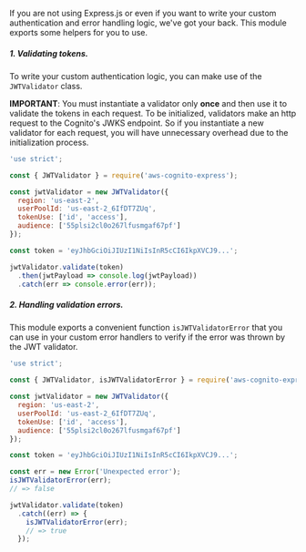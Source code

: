 If you are not using Express.js or even if you want to write your custom authentication and error handling logic, we've got your back.
This module exports some helpers for you to use.

##### 1. Validating tokens.

To write your custom authentication logic, you can make use of the `JWTValidator` class.

**IMPORTANT**: You must instantiate a validator only **once** and then use it to validate the tokens in each request.
To be initialized, validators make an http request to the Cognito's JWKS endpoint. So if you instantiate a new validator
for each request, you will have unnecessary overhead due to the initialization process.

```javascript
'use strict';

const { JWTValidator } = require('aws-cognito-express');

const jwtValidator = new JWTValidator({
  region: 'us-east-2',
  userPoolId: 'us-east-2_6IfDT7ZUq',
  tokenUse: ['id', 'access'],
  audience: ['55plsi2cl0o267lfusmgaf67pf']
});

const token = 'eyJhbGciOiJIUzI1NiIsInR5cCI6IkpXVCJ9...';

jwtValidator.validate(token)
  .then(jwtPayload => console.log(jwtPayload))
  .catch(err => console.error(err));
```

##### 2. Handling validation errors.

This module exports a convenient function `isJWTValidatorError` that you can use in your custom error handlers to verify
if the error was thrown by the JWT validator.

```javascript
'use strict';

const { JWTValidator, isJWTValidatorError } = require('aws-cognito-express');

const jwtValidator = new JWTValidator({
  region: 'us-east-2',
  userPoolId: 'us-east-2_6IfDT7ZUq',
  tokenUse: ['id', 'access'],
  audience: ['55plsi2cl0o267lfusmgaf67pf']
});

const token = 'eyJhbGciOiJIUzI1NiIsInR5cCI6IkpXVCJ9...';

const err = new Error('Unexpected error');
isJWTValidatorError(err);
// => false

jwtValidator.validate(token)
  .catch((err) => {
    isJWTValidatorError(err);
    // => true
  });
```